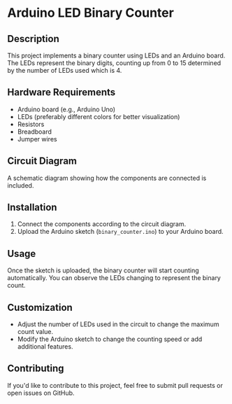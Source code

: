 # Arduino LED Binary Counter

## Description
This project implements a binary counter using LEDs and an Arduino board. The LEDs represent the binary digits, counting up from 0 to 15 determined by the number of LEDs used which is 4.

## Hardware Requirements
- Arduino board (e.g., Arduino Uno)
- LEDs (preferably different colors for better visualization)
- Resistors
- Breadboard
- Jumper wires

## Circuit Diagram
A schematic diagram showing how the components are connected is included.

## Installation
1. Connect the components according to the circuit diagram.
2. Upload the Arduino sketch (`binary_counter.ino`) to your Arduino board.

## Usage
Once the sketch is uploaded, the binary counter will start counting automatically. You can observe the LEDs changing to represent the binary count.

## Customization
- Adjust the number of LEDs used in the circuit to change the maximum count value.
- Modify the Arduino sketch to change the counting speed or add additional features.

## Contributing
If you'd like to contribute to this project, feel free to submit pull requests or open issues on GitHub.

